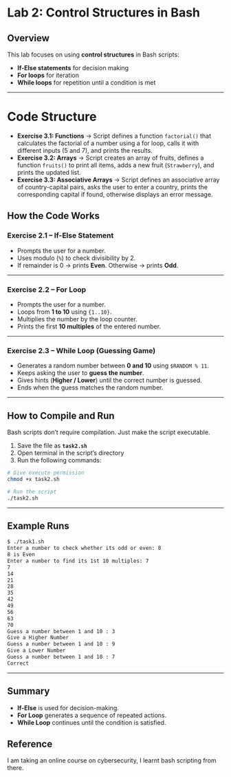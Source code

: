 # Lab 2: Control Structures in Bash

## Overview
This lab focuses on using **control structures** in Bash scripts:
- **If-Else statements** for decision making  
- **For loops** for iteration  
- **While loops** for repetition until a condition is met  

---
# Code Structure

- **Exercise 3.1: Functions** → Script defines a function `factorial()` that calculates the factorial of a number using a for loop, calls it with different inputs (5 and 7), and prints the results.  
- **Exercise 3.2: Arrays** → Script creates an array of fruits, defines a function `fruits()` to print all items, adds a new fruit (`Strawberry`), and prints the updated list.  
- **Exercise 3.3: Associative Arrays** → Script defines an associative array of country-capital pairs, asks the user to enter a country, prints the corresponding capital if found, otherwise displays an error message.  


## How the Code Works

### Exercise 2.1 – If-Else Statement

* Prompts the user for a number.
* Uses modulo (`%`) to check divisibility by 2.
* If remainder is 0 → prints **Even**. Otherwise → prints **Odd**.

---

### Exercise 2.2 – For Loop

* Prompts the user for a number.
* Loops from **1 to 10** using `{1..10}`.
* Multiplies the number by the loop counter.
* Prints the first **10 multiples** of the entered number.

---

### Exercise 2.3 – While Loop (Guessing Game)

* Generates a random number between **0 and 10** using `$RANDOM % 11`.
* Keeps asking the user to **guess the number**.
* Gives hints (**Higher / Lower**) until the correct number is guessed.
* Ends when the guess matches the random number.

---

## How to Compile and Run

Bash scripts don’t require compilation. Just make the script executable.

1. Save the file as **`task2.sh`**
2. Open terminal in the script’s directory
3. Run the following commands:

```bash
# Give execute permission
chmod +x task2.sh

# Run the script
./task2.sh
```

---

## Example Runs

```bash
$ ./task1.sh
Enter a number to check whether its odd or even: 8
8 is Even
Enter a number to find its 1st 10 multiples: 7
7
14
21
28
35
42
49
56
63
70
Guess a number between 1 and 10 : 3
Give a Higher Number
Guess a number between 1 and 10 : 9
Give a Lower Number
Guess a number between 1 and 10 : 7
Correct
```

---

## Summary

* **If-Else** is used for decision-making.
* **For Loop** generates a sequence of repeated actions.
* **While Loop** continues until the condition is satisfied.

## Reference
I am taking an online course on cybersecurity, I learnt bash scripting from there.